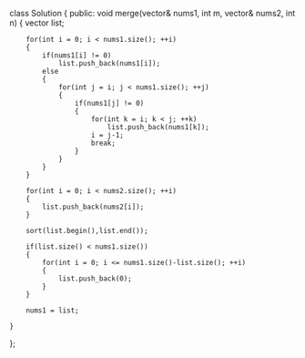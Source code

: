 class Solution {
public:
    void merge(vector<int>& nums1, int m, vector<int>& nums2, int n) 
    {
        vector<int> list;
        
        for(int i = 0; i < nums1.size(); ++i)
        {
            if(nums1[i] != 0)
                list.push_back(nums1[i]);
            else
            {
                for(int j = i; j < nums1.size(); ++j)
                {
                    if(nums1[j] != 0)
                    {
                        for(int k = i; k < j; ++k)
                            list.push_back(nums1[k]);
                        i = j-1;
                        break;
                    }
                }
            }
        }
        
        for(int i = 0; i < nums2.size(); ++i)
        {
            list.push_back(nums2[i]);
        }
        
        sort(list.begin(),list.end());
        
        if(list.size() < nums1.size())
        {
            for(int i = 0; i <= nums1.size()-list.size(); ++i)
            {
                list.push_back(0);
            }
        }
        
        nums1 = list;
        
    }
};
